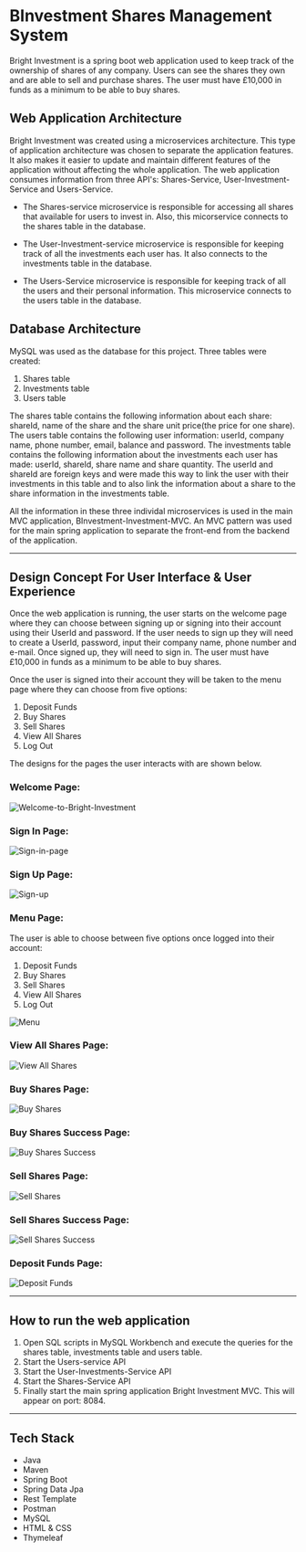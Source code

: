 # BInvestment Shares Management System
Bright Investment is a spring boot web application used to keep track of the ownership of shares of any company. Users can see the shares they own and are able to sell and purchase shares. The user must have £10,000 in funds as a minimum to be able to buy shares. 

## Web Application Architecture
Bright Investment was created using a microservices architecture. This type of application architecture was chosen to separate the application features. It also makes it easier to update and maintain different features of the application without affecting the whole application. The web application consumes information from three API's: Shares-Service, User-Investment-Service and Users-Service. 

- The Shares-service microservice is responsible for accessing all shares that available for users to invest in. Also, this micorservice connects to the shares table in the database.

- The User-Investment-service microservice is responsible for keeping track of all the investments each user has. It also connects to the investments table in the database. 

- The Users-Service microservice is responsible for keeping track of all the users and their personal information. This microservice connects to the users table in the database. 

## Database Architecture

MySQL was used as the database for this project. Three tables were created: 
1. Shares table
2. Investments table
3. Users table

The shares table contains the following information about each share: shareId, name of the share and the share unit price(the price for one share).
The users table contains the following user information: userId, company name, phone number, email, balance and password.
The investments table contains the following information about the investments each user has made: userId, shareId, share name and share quantity. The userId and shareId are foreign keys and were made this way to link the user with their investments in this table and to also link the information about a share to the share information in the investments table. 

All the information in these three individal microservices is used in the main MVC application, BInvestment-Investment-MVC. An MVC pattern was used for the main spring application to separate the front-end from the backend of the application. 

___
## Design Concept For User Interface & User Experience 
Once the web application is running, the user starts on the welcome page where they can choose between signing up or signing into their account using their UserId and password. If the user needs to sign up they will need to create a UserId, password, input their company name, phone number and e-mail. Once signed up, they will need to sign in. The user must have £10,000 in funds as a minimum to be able to buy shares. 

Once the user is signed into their account they will be taken to the menu page where they can choose from five options: 
1. Deposit Funds 
2. Buy Shares 
3. Sell Shares
4. View All Shares
5. Log Out

The designs for the pages the user interacts with are shown below. 

### Welcome Page: 

![Welcome-to-Bright-Investment](https://user-images.githubusercontent.com/75650155/229965053-e78f6a27-54fa-4f78-9092-7663b62caffd.png)

### Sign In Page: 

![Sign-in-page](https://github.com/ihenwk/BInvestment/blob/8a3c8adca992b6c7f96bffac3170549fcf1a7d07/User-Interface-Mock-Up-Design%20/Login.png)


### Sign Up Page:

![Sign-up](https://github.com/ihenwk/BInvestment/blob/f01987b8648d1644bfdfb05b8abc813f04b01f0c/User-Interface-Mock-Up-Design%20/Sign-Up%20.png)


### Menu Page: 
The user is able to choose between five options once logged into their account: 
1. Deposit Funds 
2. Buy Shares 
3. Sell Shares
4. View All Shares
5. Log Out

![Menu](https://github.com/ihenwk/BInvestment/blob/f01987b8648d1644bfdfb05b8abc813f04b01f0c/User-Interface-Mock-Up-Design%20/Main-Menu.png)


### View All Shares Page:

![View All Shares](https://github.com/ihenwk/BInvestment/blob/f01987b8648d1644bfdfb05b8abc813f04b01f0c/User-Interface-Mock-Up-Design%20/View-All-Investments.png)

### Buy Shares Page:

![Buy Shares](https://github.com/ihenwk/BInvestment/blob/f01987b8648d1644bfdfb05b8abc813f04b01f0c/User-Interface-Mock-Up-Design%20/Buy-Share.png)

### Buy Shares Success Page: 

![Buy Shares Success](https://github.com/ihenwk/BInvestment/blob/f01987b8648d1644bfdfb05b8abc813f04b01f0c/User-Interface-Mock-Up-Design%20/Buy-Share%20-%20success-message.png)


### Sell Shares Page:

![Sell Shares](https://github.com/ihenwk/BInvestment/blob/f01987b8648d1644bfdfb05b8abc813f04b01f0c/User-Interface-Mock-Up-Design%20/SellShare.png)

### Sell Shares Success Page:

![Sell Shares Success](https://github.com/ihenwk/BInvestment/blob/f01987b8648d1644bfdfb05b8abc813f04b01f0c/User-Interface-Mock-Up-Design%20/Sell-Share%20-%20success-message.png)

### Deposit Funds Page:

![Deposit Funds](https://github.com/ihenwk/BInvestment/blob/f01987b8648d1644bfdfb05b8abc813f04b01f0c/User-Interface-Mock-Up-Design%20/Deposit-Funds.png)


___

## How to run the web application
1. Open SQL scripts in MySQL Workbench and execute the queries for the shares table, investments table and users table. 
2. Start the Users-service API 
3. Start the User-Investments-Service API
4. Start the Shares-Service API 
5. Finally start the main spring application Bright Investment MVC. This will appear on port: 8084.

___
## Tech Stack

- Java 
- Maven 
- Spring Boot
- Spring Data Jpa
- Rest Template
- Postman
- MySQL
- HTML & CSS
- Thymeleaf


